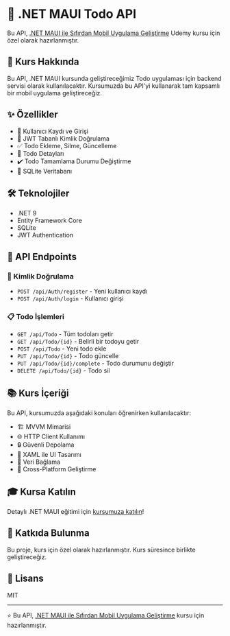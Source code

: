 # 🚀 .NET MAUI Todo API

Bu API, [.NET MAUI ile Sıfırdan Mobil Uygulama Geliştirme](https://www.udemy.com/course/net-maui/) Udemy kursu için özel olarak hazırlanmıştır.

## 📱 Kurs Hakkında

Bu API, .NET MAUI kursunda geliştireceğimiz Todo uygulaması için backend servisi olarak kullanılacaktır. Kursumuzda bu API'yi kullanarak tam kapsamlı bir mobil uygulama geliştireceğiz.

## ✨ Özellikler

- 👤 Kullanıcı Kaydı ve Girişi
- 🔐 JWT Tabanlı Kimlik Doğrulama
- ✅ Todo Ekleme, Silme, Güncelleme
- 📝 Todo Detayları
- ✔️ Todo Tamamlama Durumu Değiştirme
- 💾 SQLite Veritabanı

## 🛠️ Teknolojiler

- .NET 9
- Entity Framework Core
- SQLite
- JWT Authentication

## 🚦 API Endpoints

### 🔑 Kimlik Doğrulama
- `POST /api/Auth/register` - Yeni kullanıcı kaydı
- `POST /api/Auth/login` - Kullanıcı girişi

### 📋 Todo İşlemleri
- `GET /api/Todo` - Tüm todoları getir
- `GET /api/Todo/{id}` - Belirli bir todoyu getir
- `POST /api/Todo` - Yeni todo ekle
- `PUT /api/Todo/{id}` - Todo güncelle
- `PUT /api/Todo/{id}/complete` - Todo durumunu değiştir
- `DELETE /api/Todo/{id}` - Todo sil

## 📚 Kurs İçeriği

Bu API, kursumuzda aşağıdaki konuları öğrenirken kullanılacaktır:

- 🏗️ MVVM Mimarisi
- 🌐 HTTP Client Kullanımı
- 🔒 Güvenli Depolama
- 🎨 XAML ile UI Tasarımı
- 🔄 Veri Bağlama
- 📱 Cross-Platform Geliştirme

## 🎓 Kursa Katılın

Detaylı .NET MAUI eğitimi için [kursumuza katılın](https://www.udemy.com/course/net-maui/)!

## 🤝 Katkıda Bulunma

Bu proje, kurs için özel olarak hazırlanmıştır. Kurs süresince birlikte geliştireceğiz.

## 📝 Lisans

MIT

---
⭐️ Bu API, [.NET MAUI ile Sıfırdan Mobil Uygulama Geliştirme](https://www.udemy.com/course/net-maui/) kursu için hazırlanmıştır.
